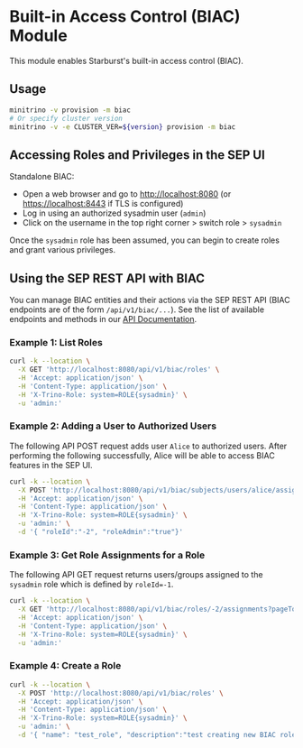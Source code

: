 # Built-in Access Control (BIAC) Module

This module enables Starburst's built-in access control (BIAC).

## Usage

```sh
minitrino -v provision -m biac
# Or specify cluster version
minitrino -v -e CLUSTER_VER=${version} provision -m biac
```

## Accessing Roles and Privileges in the SEP UI  

Standalone BIAC:  

- Open a web browser and go to [http://localhost:8080](http://localhost:8080)
  (or [https://localhost:8443](hhttps://localhost:8443) if TLS is configured)
- Log in using an authorized sysadmin user (`admin`)
- Click on the username in the top right corner > switch role > `sysadmin`

Once the `sysadmin` role has been assumed, you can begin to create roles and
grant various privileges.

## Using the SEP REST API with BIAC

You can manage BIAC entities and their actions via the SEP REST API (BIAC
endpoints are of the form `/api/v1/biac/...`). See the list of available
endpoints and methods in our [API
Documentation](https://docs.starburst.io/latest/api/index.html#api-_).  

### Example 1: List Roles  

```sh
curl -k --location \
  -X GET 'http://localhost:8080/api/v1/biac/roles' \
  -H 'Accept: application/json' \
  -H 'Content-Type: application/json' \
  -H 'X-Trino-Role: system=ROLE{sysadmin}' \
  -u 'admin:'  
```

### Example 2: Adding a User to Authorized Users  

The following API POST request adds user `Alice` to authorized users. After
performing the following successfully, Alice will be able to access BIAC
features in the SEP UI.

```sh
curl -k --location \
  -X POST 'http://localhost:8080/api/v1/biac/subjects/users/alice/assignments' \
  -H 'Accept: application/json' \
  -H 'Content-Type: application/json' \
  -H 'X-Trino-Role: system=ROLE{sysadmin}' \
  -u 'admin:' \
  -d '{ "roleId":"-2", "roleAdmin":"true"}'
```

### Example 3: Get Role Assignments for a Role

The following API GET request returns users/groups assigned to the `sysadmin`
role which is defined by `roleId=-1`.  

```sh
curl -k --location \
  -X GET 'http://localhost:8080/api/v1/biac/roles/-2/assignments?pageToken=&pageSize=&pageSort=' \
  -H 'Accept: application/json' \
  -H 'Content-Type: application/json' \
  -H 'X-Trino-Role: system=ROLE{sysadmin}' \
  -u 'admin:'
```

### Example 4: Create a Role

```sh
curl -k --location \
  -X POST 'http://localhost:8080/api/v1/biac/roles' \
  -H 'Accept: application/json' \
  -H 'Content-Type: application/json' \
  -H 'X-Trino-Role: system=ROLE{sysadmin}' \
  -u 'admin:' \
  -d '{ "name": "test_role", "description":"test creating new BIAC role"}'
```
